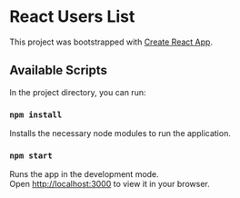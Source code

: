 # React Users List

This project was bootstrapped with [Create React App](https://github.com/facebook/create-react-app).

## Available Scripts

In the project directory, you can run:

### `npm install`

Installs the necessary node modules to run the application.

### `npm start`

Runs the app in the development mode.\
Open [http://localhost:3000](http://localhost:3000) to view it in your browser.
